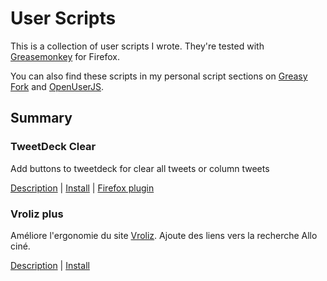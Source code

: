 # User Scripts

This is a collection of user scripts I wrote. They're tested with [Greasemonkey](https://addons.mozilla.org/fr/firefox/addon/greasemonkey/) for Firefox.

You can also find these scripts in my personal script sections on [Greasy Fork](https://greasyfork.org/fr/users/26353-b1nj) and [OpenUserJS](https://openuserjs.org/users/b1nj).

## Summary

### TweetDeck Clear

Add buttons to tweetdeck for clear all tweets or column tweets

[Description](https://github.com/b1nj/userscripts/blob/master/TweetDeck_Clear.md) | [Install](https://raw.githubusercontent.com/b1nj/userscripts/master/TweetDeck_Clear.user.js) | [Firefox plugin](https://addons.mozilla.org/fr/firefox/addon/tweetdeck-plus/)

### Vroliz plus

Améliore l'ergonomie du site [Vroliz](http://www.vroliz.com). Ajoute des liens vers la recherche Allo ciné.

[Description](https://github.com/b1nj/userscripts/blob/master/Vroliz_Plus.md) | [Install](https://raw.githubusercontent.com/b1nj/userscripts/master/Vroliz_Plus.user.js)
